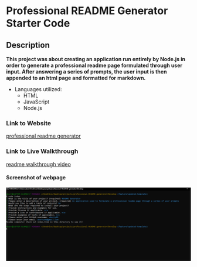 # Professional README Generator Starter Code


## Description

 __This project was about creating an application run entirely by Node.js in order to generate a professional readme page formulated through user input.  After answering a series of prompts, the user input is then appended to an html page and formatted for markdown.__  

* Languages utilized:
  * HTML
  * JavaScript
  * Node.js


### Link to Website

[professional readme generator](https://github.com/wberry86/professional-README-generator)

### Link to Live Walkthrough

[readme walkthrough video](https://drive.google.com/file/d/1ch_dqcDaEIRUamwdheD6mRRyuaTILM9f/view)


#### Screenshot of webpage

![readme generator screenshot](https://github.com/wberry86/professional-README-generator/blob/main/Develop/img/readme-capture.PNG)

